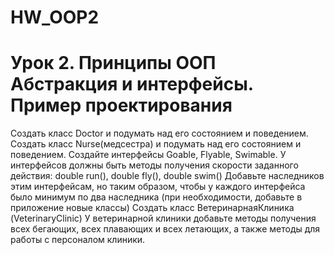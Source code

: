 # HW_OOP2
# Урок 2. Принципы ООП Абстракция и интерфейсы. Пример проектирования
Создать класс Doctor и подумать над его состоянием и поведением. 
Создать класс Nurse(медсестра) и подумать над его состоянием и поведением.
Создайте интерфейсы Goable, Flyable, Swimable. У интерфейсов должны быть
методы получения скорости заданного действия: double run(), double fly(), double swim()
Добавьте наследников этим интерфейсам, но таким образом,
чтобы у каждого интерфейса было минимум по два наследника (при необходимости, добавьте в приложение новые классы)
Создать класс ВетеринарнаяКлиника (VeterinaryClinic)
У ветеринарной клиники добавьте методы получения всех бегающих, всех плавающих и всех летающих, а также методы для работы с персоналом клиники.